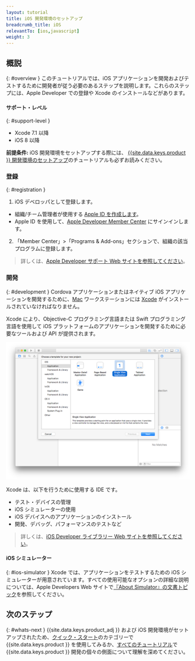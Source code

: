 ```yaml
---
layout: tutorial
title: iOS 開発環境のセットアップ
breadcrumb_title: iOS
relevantTo: [ios,javascript]
weight: 3
---
```

<!-- NLS_CHARSET=UTF-8 -->
## 概説
{: #overview }
このチュートリアルでは、iOS アプリケーションを開発およびテストするために開発者が従う必要のあるステップを説明します。これらのステップには、Apple Developer での登録や Xcode のインストールなどがあります。

#### サポート・レベル
{: #support-level }

* Xcode 7.1 以降
* iOS 8 以降

**前提条件:** iOS 開発環境をセットアップする際には、 [{{site.data.keys.product }} 開発環境のセットアップ](../mobilefirst/)のチュートリアルも必ずお読みください。

### 登録
{: #registration }
1. iOS デベロッパとして登録します。
 - 組織/チーム管理者が使用する [Apple ID を作成します](https://appleid.apple.com/account)。
 - Apple ID を使用して、[Apple Developer Member Center](https://developer.apple.com/) にサインインします。
2. 「Member Center」>「Programs &amp; Add-ons」セクションで、組織の該当プログラムに登録します。

> 詳しくは、[Apple Developer サポート Web サイトを参照してください](https://developer.apple.com/support/)。

### 開発
{: #development }
Cordova アプリケーションまたはネイティブ iOS アプリケーションを開発するために、[Mac](https://www.apple.com/mac/) ワークステーションには [Xcode](https://developer.apple.com/xcode/) がインストールされていなければなりません。

Xcode により、Objective-C プログラミング言語または Swift プログラミング言語を使用して iOS プラットフォームのアプリケーションを開発するために必要なツールおよび API が提供されます。</p>

![xcode IDE](xcode.png)

Xcode は、以下を行うために使用する IDE です。

- テスト・デバイスの管理
- iOS シミュレーターの使用
- iOS デバイスへのアプリケーションのインストール
- 開発、デバッグ、パフォーマンスのテストなど

> 詳しくは、[iOS Developer ライブラリー Web サイトを参照してください](https://developer.apple.com/library/ios/navigation/)。

#### iOS シミュレーター
{: #ios-simulator }
Xcode では、アプリケーションをテストするための iOS シミュレーターが用意されています。すべての使用可能なオプションの詳細な説明については、Apple Developers Web サイトで[『About Simulator』の文書トピック](https://developer.apple.com/library/ios/documentation/IDEs/Conceptual/iOS_Simulator_Guide/Introduction/Introduction.html)を参照してください。

## 次のステップ
{: #whats-next }
{{site.data.keys.product_adj }} および iOS 開発環境がセットアップされたため、[クイック・スタート](../../../quick-start/ios/)のカテゴリーで {{site.data.keys.product }} を使用してみるか、[すべてのチュートリアル](../../../all-tutorials)で {{site.data.keys.product }} 開発の個々の側面について理解を深めてください。


